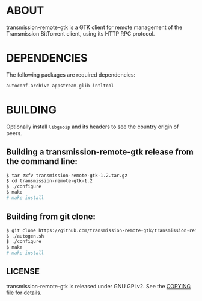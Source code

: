 # ABOUT

transmission-remote-gtk is a GTK client for remote management of
the Transmission BitTorrent client, using its HTTP RPC protocol.


# DEPENDENCIES

The following packages are required dependencies:

```bash
autoconf-archive appstream-glib intltool
```


# BUILDING

Optionally install `libgeoip` and its headers to see the country
origin of peers.


##  Building a transmission-remote-gtk release from the command line:

```bash
$ tar zxfv transmission-remote-gtk-1.2.tar.gz
$ cd transmission-remote-gtk-1.2
$ ./configure
$ make
# make install
```

##  Building from git clone:

```bash
$ git clone https://github.com/transmission-remote-gtk/transmission-remote-gtk.git
$ ./autogen.sh
$ ./configure
$ make
# make install
```


## LICENSE

transmission-remote-gtk is released under GNU GPLv2.
See the [COPYING](./COPYING) file for details.


